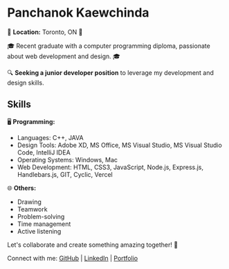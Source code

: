 # Panchanok Kaewchinda

🌟 **Location:** Toronto, ON 🌟

🎓 Recent graduate with a computer programming diploma, passionate about web development and design. 🎓

🔍 **Seeking a junior developer position** to leverage my development and design skills.

## Skills

🖥️ **Programming:**
- Languages: C++, JAVA
- Design Tools: Adobe XD, MS Office, MS Visual Studio, MS Visual Studio Code, IntelliJ IDEA
- Operating Systems: Windows, Mac
- Web Development: HTML, CSS3, JavaScript, Node.js, Express.js, Handlebars.js, GIT, Cyclic, Vercel

🌐 **Others:**
- Drawing
- Teamwork
- Problem-solving
- Time management
- Active listening

Let's collaborate and create something amazing together! 🚀

Connect with me:
[GitHub](#) | [LinkedIn](#) | [Portfolio](#)
